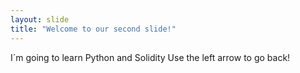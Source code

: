```yaml
---
layout: slide
title: "Welcome to our second slide!"
---
```

I´m going to learn Python and Solidity
Use the left arrow to go back!
